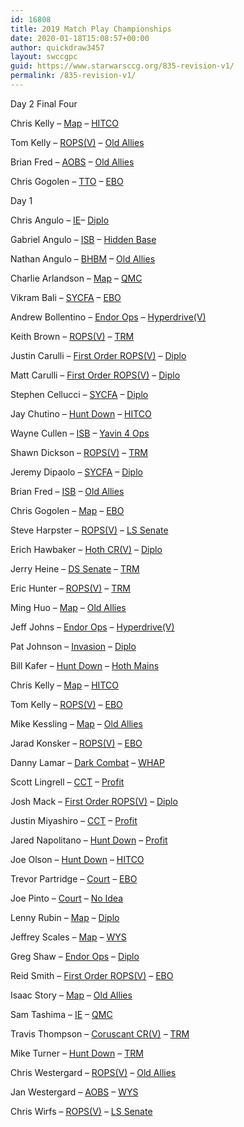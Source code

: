 ```yaml
---
id: 16808
title: 2019 Match Play Championships
date: 2020-01-18T15:08:57+00:00
author: quickdraw3457
layout: swccgpc
guid: https://www.starwarsccg.org/835-revision-v1/
permalink: /835-revision-v1/
---
```

Day 2 Final Four

Chris Kelly – <a rel="noreferrer noopener" aria-label="Map (opens in a new tab)" href="https://www.starwarsccg.org/2019-mpc-day-2-chris-kelly-ds-map/" target="_blank">Map</a> – <a href="https://www.starwarsccg.org/2019-mpc-day-2-chris-kelly-ls-hitco/" target="_blank" rel="noreferrer noopener" aria-label="HITCO (opens in a new tab)">HITCO</a> 

Tom Kelly – <a href="https://www.starwarsccg.org/2019-mpc-day-2-tom-kelly-ds-rops/" target="_blank" rel="noreferrer noopener" aria-label="ROPS(V) (opens in a new tab)">ROPS(V)</a> – <a rel="noreferrer noopener" aria-label="Old Allies (opens in a new tab)" href="https://www.starwarsccg.org/2019-mpc-day-2-tom-kelly-ls-old-allies/" target="_blank">Old Allies</a> 

Brian Fred – <a href="https://www.starwarsccg.org/2019-mpc-day-2-brian-fred-ds-aobs/" target="_blank" rel="noreferrer noopener" aria-label="AOBS (opens in a new tab)">AOBS</a> – <a rel="noreferrer noopener" aria-label="Old Allies (opens in a new tab)" href="https://www.starwarsccg.org/2019-mpc-day-2-brian-fred-ls-old-allies/" target="_blank">Old Allies</a> 

Chris Gogolen – <a href="https://www.starwarsccg.org/2019-mpc-day-2-chris-gogolen-ds-tto/" target="_blank" rel="noreferrer noopener" aria-label="TTO (opens in a new tab)">TTO</a> – <a rel="noreferrer noopener" aria-label="EBO (opens in a new tab)" href="https://www.starwarsccg.org/2019-mpc-day-2-chris-gogolen-ls-ebo/" target="_blank">EBO</a>

Day 1

Chris Angulo – <a href="https://www.starwarsccg.org/2019-mpc-day-1-chris-angulo-ds-ie/" target="_blank" rel="noreferrer noopener" aria-label=" (opens in a new tab)">IE</a>– <a rel="noreferrer noopener" aria-label=" (opens in a new tab)" href="https://www.starwarsccg.org/2019-mpc-day-1-chris-angulo-ls-diplo/" target="_blank">Diplo</a>

Gabriel Angulo – <a href="https://www.starwarsccg.org/2019-mpc-day-1-gabriel-angulo-ds-isb/" target="_blank" rel="noreferrer noopener" aria-label=" (opens in a new tab)">ISB</a> – <a rel="noreferrer noopener" aria-label=" (opens in a new tab)" href="https://www.starwarsccg.org/2019-mpc-day-1-gabriel-angulo-ls-hb-mon-cals/" target="_blank">Hidden Base</a>

Nathan Angulo – <a href="https://www.starwarsccg.org/2019-mpc-day-1-nathan-angulo-ds-bhbm/" target="_blank" rel="noreferrer noopener" aria-label=" (opens in a new tab)">BHBM</a> – <a rel="noreferrer noopener" aria-label=" (opens in a new tab)" href="https://www.starwarsccg.org/2019-mpc-day-1-nathan-angulo-ls-old-allies/" target="_blank">Old Allies</a>

Charlie Arlandson – [Map](https://www.starwarsccg.org/2019-mpc-day-1-charlie-arlandson-ds-map-2/) – [QMC](https://www.starwarsccg.org/2019-mpc-day-1-charlie-anderson-ls-qmc/)

Vikram Bali – <a href="https://www.starwarsccg.org/2019-mpc-day-1-vikram-bali-ds-sycfa/" target="_blank" rel="noreferrer noopener" aria-label="SYCFA (opens in a new tab)">SYCFA</a> – [EBO](https://www.starwarsccg.org/2019-mpc-day-1-vikram-bali-ls-ebo/)

Andrew Bollentino – <a href="https://www.starwarsccg.org/2019-mpc-day-1-andrew-bollentino-ds-endor-ops/" target="_blank" rel="noreferrer noopener" aria-label="Endor Ops (opens in a new tab)">Endor Ops</a> – <a rel="noreferrer noopener" aria-label="Hyperdrive(V) (opens in a new tab)" href="https://www.starwarsccg.org/2019-mpc-day-1-andrew-bollentino-ls-hyperdrive-v/" target="_blank">Hyperdrive(V)</a>

Keith Brown – <a href="https://www.starwarsccg.org/2019-mpc-day-1-keith-brown-ds-ropsv/" target="_blank" rel="noreferrer noopener" aria-label="ROPS(V) (opens in a new tab)">ROPS(V)</a> – <a rel="noreferrer noopener" aria-label="TRM (opens in a new tab)" href="https://www.starwarsccg.org/2019-mpc-day-1-keith-brown-ls-trm/" target="_blank">TRM</a>

Justin Carulli – <a href="https://www.starwarsccg.org/2019-mpc-day-1-justin-carulli-ds-first-order-ropsv/" target="_blank" rel="noreferrer noopener" aria-label="First Order ROPS(V) (opens in a new tab)">First Order ROPS(V)</a> – <a rel="noreferrer noopener" aria-label="Diplo (opens in a new tab)" href="https://www.starwarsccg.org/2019-mpc-day-1-justin-carulli-ls-diplo/" target="_blank">Diplo</a>

Matt Carulli – <a href="https://www.starwarsccg.org/2019-mpc-day-1-matt-carulli-ds-first-order-ropsv/" target="_blank" rel="noreferrer noopener" aria-label="First Order ROPS(V) (opens in a new tab)">First Order ROPS(V)</a> – <a rel="noreferrer noopener" aria-label="Diplo (opens in a new tab)" href="https://www.starwarsccg.org/2019-mpc-day-1-matt-carulli-ls-diplo/" target="_blank">Diplo</a>

Stephen Cellucci – <a href="https://www.starwarsccg.org/2019-mpc-day-1-stephen-cellucci-ds-sycfa/" target="_blank" rel="noreferrer noopener" aria-label="SYCFA (opens in a new tab)">SYCFA</a> – <a rel="noreferrer noopener" aria-label="Diplo (opens in a new tab)" href="https://www.starwarsccg.org/2019-mpc-day-1-stephen-cellucci-ls-diplo/" target="_blank">Diplo</a>

Jay Chutino – <a href="https://www.starwarsccg.org/2019-mpc-day-1-jay-chutino-ds-hunt-down/" target="_blank" rel="noreferrer noopener" aria-label="Hunt Down (opens in a new tab)">Hunt Down</a> – <a rel="noreferrer noopener" aria-label="HITCO (opens in a new tab)" href="https://www.starwarsccg.org/2019-mpc-day-1-jay-chutino-day-1-ls-hitco/" target="_blank">HITCO</a>

Wayne Cullen – <a href="https://www.starwarsccg.org/2019-mpc-day-1-wayne-cullen-ds-isb/" target="_blank" rel="noreferrer noopener" aria-label="ISB (opens in a new tab)">ISB</a> – <a rel="noreferrer noopener" aria-label="Yavin 4 Ops (opens in a new tab)" href="https://www.starwarsccg.org/2019-mpc-day-1-wayne-cullen-ls-yavin-4-ops/" target="_blank">Yavin 4 Ops</a>

Shawn Dickson – <a href="https://www.starwarsccg.org/2019-mpc-day-1-shawn-dickson-ds-ropsv/" target="_blank" rel="noreferrer noopener" aria-label="ROPS(V) (opens in a new tab)">ROPS(V)</a> – <a rel="noreferrer noopener" aria-label="TRM (opens in a new tab)" href="https://www.starwarsccg.org/2019-mpc-day-1-shawn-dickson-ls-trm/" target="_blank">TRM</a>

Jeremy Dipaolo – <a href="https://www.starwarsccg.org/2019-mpc-day-1-jeremy-dipaolo-ds-sycfa/" target="_blank" rel="noreferrer noopener" aria-label="SYCFA (opens in a new tab)">SYCFA</a> – <a rel="noreferrer noopener" aria-label="Diplo (opens in a new tab)" href="https://www.starwarsccg.org/2019-mpc-day-1-jeremy-dipaolo-ls-diplo/" target="_blank">Diplo</a>

Brian Fred – <a rel="noreferrer noopener" aria-label="ISB (opens in a new tab)" href="https://www.starwarsccg.org/2019-mpc-day-1-brian-fred-ds-isb/" target="_blank">ISB</a> – <a href="https://www.starwarsccg.org/2019-mpc-day-1-brian-fred-ls-old-allies/" target="_blank" rel="noreferrer noopener" aria-label=" (opens in a new tab)">Old Allies</a>

Chris Gogolen – <a href="https://www.starwarsccg.org/2019-mpc-day-1-chris-gogolen-ds-map/" target="_blank" rel="noreferrer noopener" aria-label="Map (opens in a new tab)">Map</a> – <a rel="noreferrer noopener" aria-label="EBO (opens in a new tab)" href="https://www.starwarsccg.org/2019-mpc-day-1-chris-gogolen-ls-ebo/" target="_blank">EBO</a>

Steve Harpster – <a href="https://www.starwarsccg.org/2019-mpc-day-1-steve-harpster-ds-ropsv/" target="_blank" rel="noreferrer noopener" aria-label="ROPS(V) (opens in a new tab)">ROPS(V)</a> – <a rel="noreferrer noopener" aria-label="LS Senate (opens in a new tab)" href="https://www.starwarsccg.org/2019-mpc-day-1-steve-harpster-ls-senate/" target="_blank">LS Senate</a>

Erich Hawbaker – <a href="https://www.starwarsccg.org/2019-mpc-day-1-eric-hawbaker-ds-hoth-crv/" target="_blank" rel="noreferrer noopener" aria-label="Hoth CR(V) (opens in a new tab)">Hoth CR(V)</a> – <a rel="noreferrer noopener" aria-label="Diplo (opens in a new tab)" href="https://www.starwarsccg.org/2019-mpc-day-1-eric-hawbaker-ls-diplo/" target="_blank">Diplo</a>

Jerry Heine – <a href="https://www.starwarsccg.org/2019-mpc-day-1-jerry-heine-ds-senate/" target="_blank" rel="noreferrer noopener" aria-label="DS Senate (opens in a new tab)">DS Senate</a> – <a rel="noreferrer noopener" aria-label="TRM (opens in a new tab)" href="https://www.starwarsccg.org/2019-mpc-day-1-jerry-heine-ls-trm/" target="_blank">TRM</a>

Eric Hunter – <a href="https://www.starwarsccg.org/2019-mpc-day-1-eric-hunter-ds-ropsv/" target="_blank" rel="noreferrer noopener" aria-label="ROPS(V) (opens in a new tab)">ROPS(V)</a> – <a rel="noreferrer noopener" aria-label="TRM (opens in a new tab)" href="https://www.starwarsccg.org/2019-mpc-day-1-eric-hunter-ls-trm/" target="_blank">TRM</a>

Ming Huo – <a href="https://www.starwarsccg.org/2019-mpc-day-1-ming-huo-ds-map/" target="_blank" rel="noreferrer noopener" aria-label="Map (opens in a new tab)">Map</a> – <a rel="noreferrer noopener" aria-label="Old Allies (opens in a new tab)" href="https://www.starwarsccg.org/2019-mpc-day-1-ming-huo-ls-old-allies/" target="_blank">Old Allies</a>

Jeff Johns – <a href="https://www.starwarsccg.org/2019-mpc-day-1-jeffrey-johns-ds-endor-ops/" target="_blank" rel="noreferrer noopener" aria-label="Endor Ops (opens in a new tab)">Endor Ops</a> – <a rel="noreferrer noopener" aria-label="Hyperdrive(V) (opens in a new tab)" href="https://www.starwarsccg.org/2019-mpc-day-1-jeffrey-johns-ls-hyperdrive-v/" target="_blank">Hyperdrive(V)</a>

Pat Johnson – <a href="https://www.starwarsccg.org/2019-mpc-day-1-pat-johnson-ds-invasion/" target="_blank" rel="noreferrer noopener" aria-label="Invasion (opens in a new tab)">Invasion</a> – <a rel="noreferrer noopener" aria-label="Diplo (opens in a new tab)" href="https://www.starwarsccg.org/2019-mpc-day-1-pat-johnson-ls-diplo/" target="_blank">Diplo</a>

Bill Kafer – <a href="https://www.starwarsccg.org/2019-mpc-day-1-bill-kafer-ds-hunt-down/" target="_blank" rel="noreferrer noopener" aria-label="Hunt Down (opens in a new tab)">Hunt Down</a> – <a rel="noreferrer noopener" aria-label="Hoth Mains (opens in a new tab)" href="https://www.starwarsccg.org/2019-mpc-day-1-bill-kafer-ls-hoth-mains/" target="_blank">Hoth Mains</a>

Chris Kelly – <a href="https://www.starwarsccg.org/2019-mpc-day-1-chris-kelly-ds-map/" target="_blank" rel="noreferrer noopener" aria-label="Map (opens in a new tab)">Map</a> – <a rel="noreferrer noopener" aria-label="HITCO (opens in a new tab)" href="https://www.starwarsccg.org/2019-mpc-day-1-chris-kelly-ls-hitco/" target="_blank">HITCO</a>

Tom Kelly – <a href="https://www.starwarsccg.org/2019-mpc-day-1-tom-kelly-rops/" target="_blank" rel="noreferrer noopener" aria-label="ROPS(V) (opens in a new tab)">ROPS(V)</a> – <a rel="noreferrer noopener" aria-label="EBO (opens in a new tab)" href="https://www.starwarsccg.org/2019-mpc-day-1-tom-kelly-ls-ebo/" target="_blank">EBO</a>

Mike Kessling – <a href="https://www.starwarsccg.org/2019-mpc-day-1-mike-kessling-ds-map/" target="_blank" rel="noreferrer noopener" aria-label="Map (opens in a new tab)">Map</a> – <a rel="noreferrer noopener" aria-label="Old Allies (opens in a new tab)" href="https://www.starwarsccg.org/2019-mpc-day-1-mike-kessling-ls-old-allies/" target="_blank">Old Allies</a>

Jarad Konsker – <a href="https://www.starwarsccg.org/2019-mpc-day-1-jarad-konsker-ds-ropsv/" target="_blank" rel="noreferrer noopener" aria-label="ROPS(V) (opens in a new tab)">ROPS(V)</a> – <a rel="noreferrer noopener" aria-label="EBO (opens in a new tab)" href="https://www.starwarsccg.org/2019-mpc-day-1-jarad-konsker-ls-ebo/" target="_blank">EBO</a>

Danny Lamar – <a href="https://www.starwarsccg.org/2019-mpc-day-1-danny-lamar-ds-combat/" target="_blank" rel="noreferrer noopener" aria-label="Dark Combat (opens in a new tab)">Dark Combat</a> – <a rel="noreferrer noopener" aria-label="WHAP (opens in a new tab)" href="https://www.starwarsccg.org/2019-mpc-day-1-steven-lamar-ls-whap/" target="_blank">WHAP</a>

Scott Lingrell – <a href="https://www.starwarsccg.org/2019-mpc-day-1-scott-lingrell-ds-cct/" target="_blank" rel="noreferrer noopener" aria-label="CCT (opens in a new tab)">CCT</a> – <a rel="noreferrer noopener" aria-label="Profit (opens in a new tab)" href="https://www.starwarsccg.org/2019-mpc-day-1-scott-lingrell-ls-profit/" target="_blank">Profit</a>

Josh Mack – <a href="https://www.starwarsccg.org/2019-mpc-day-1-josh-mack-ds-first-order-ropsv/" target="_blank" rel="noreferrer noopener" aria-label="First Order ROPS(V) (opens in a new tab)">First Order ROPS(V)</a> – <a rel="noreferrer noopener" aria-label="Diplo (opens in a new tab)" href="https://www.starwarsccg.org/2019-mpc-day-1-josh-mack-ls-diplo/" target="_blank">Diplo</a>

Justin Miyashiro – <a href="https://www.starwarsccg.org/2019-mpc-day-1-justin-miyashiro-ds-cct/" target="_blank" rel="noreferrer noopener" aria-label="CCT (opens in a new tab)">CCT</a> – <a rel="noreferrer noopener" aria-label="Profit (opens in a new tab)" href="https://www.starwarsccg.org/2019-mpc-day-1-justin-miyashiro-ls-profit/" target="_blank">Profit</a>

Jared Napolitano – <a href="https://www.starwarsccg.org/2019-mpc-day-1-jared-napolitano-ds-hunt-down/" target="_blank" rel="noreferrer noopener" aria-label="Hunt Down (opens in a new tab)">Hunt Down</a> – <a rel="noreferrer noopener" aria-label="Profit (opens in a new tab)" href="https://www.starwarsccg.org/2019-mpc-day-1-jared-napolitano-ls-profit/" target="_blank">Profit</a>

Joe Olson – <a href="https://www.starwarsccg.org/2019-mpc-day-1-joe-olson-ds-hunt-down/" target="_blank" rel="noreferrer noopener" aria-label="Hunt Down (opens in a new tab)">Hunt Down</a> – <a rel="noreferrer noopener" aria-label="HITCO (opens in a new tab)" href="https://www.starwarsccg.org/2019-mpc-day-1-joe-olson-ls-hitco/" target="_blank">HITCO</a>

Trevor Partridge – <a href="https://www.starwarsccg.org/2019-mpc-day-1-trevor-partridge-ds-cotvg/" target="_blank" rel="noreferrer noopener" aria-label="Court (opens in a new tab)">Court</a> – <a rel="noreferrer noopener" aria-label="EBO (opens in a new tab)" href="https://www.starwarsccg.org/2019-mpc-day-1-trevor-partridge-ls-ebo/" target="_blank">EBO</a>

Joe Pinto – <a href="https://www.starwarsccg.org/2019-mpc-day-1-joe-pinto-ds-court/" target="_blank" rel="noreferrer noopener" aria-label="Court (opens in a new tab)">Court</a> – <a rel="noreferrer noopener" aria-label="No Idea (opens in a new tab)" href="https://www.starwarsccg.org/2019-mpc-day-1-joe-pinto-ls-no-idea/" target="_blank">No Idea</a>

Lenny Rubin – <a href="https://www.starwarsccg.org/2019-mpc-day-1-lenny-rubin-ds-map/" target="_blank" rel="noreferrer noopener" aria-label="Map (opens in a new tab)">Map</a> – <a rel="noreferrer noopener" aria-label="Diplo (opens in a new tab)" href="https://www.starwarsccg.org/2019-mpc-day-1-lenny-rubin-ls-diplo/" target="_blank">Diplo</a>

Jeffrey Scales – <a href="https://www.starwarsccg.org/2019-mpc-day-1-jeffrey-scales-ds-map/" target="_blank" rel="noreferrer noopener" aria-label="Map (opens in a new tab)">Map</a> – <a rel="noreferrer noopener" aria-label="WYS (opens in a new tab)" href="https://www.starwarsccg.org/2019-mpc-day-1-jeffrey-scales-ls-wys/" target="_blank">WYS</a>

Greg Shaw – <a href="https://www.starwarsccg.org/2019-mpc-day-1-greg-shaw-ds-endor-ops/" target="_blank" rel="noreferrer noopener" aria-label="Endor Ops (opens in a new tab)">Endor Ops</a> – <a rel="noreferrer noopener" aria-label="Diplo (opens in a new tab)" href="https://www.starwarsccg.org/2019-mpc-day-1-greg-shaw-ls-diplo/" target="_blank">Diplo</a>

Reid Smith – <a href="https://www.starwarsccg.org/2019-mpc-day-1-reid-smith-ds-first-order-rops-v/" target="_blank" rel="noreferrer noopener" aria-label="First Order ROPS(V) (opens in a new tab)">First Order ROPS(V)</a> – <a rel="noreferrer noopener" aria-label="EBO (opens in a new tab)" href="https://www.starwarsccg.org/2019-mpc-day-1-reid-smith-ls-ebo/" target="_blank">EBO</a>

Isaac Story – <a href="https://www.starwarsccg.org/2019-mpc-day-1-isaac-story-ds-map/" target="_blank" rel="noreferrer noopener" aria-label="Map (opens in a new tab)">Map</a> – <a rel="noreferrer noopener" aria-label="Old Allies (opens in a new tab)" href="https://www.starwarsccg.org/2019-mpc-day-1-isaac-story-ls-old-allies/" target="_blank">Old Allies</a>

Sam Tashima – <a href="https://www.starwarsccg.org/2019-mpc-day-1-sam-tashima-ds-ie/" target="_blank" rel="noreferrer noopener" aria-label="IE (opens in a new tab)">IE</a> – <a rel="noreferrer noopener" aria-label="QMC (opens in a new tab)" href="https://www.starwarsccg.org/2019-mpc-day-1-sam-tashima-ls-qmc/" target="_blank">QMC</a>

Travis Thompson – <a href="https://www.starwarsccg.org/2019-mpc-day-1-travis-thompson-ds-coruscant-crv/" target="_blank" rel="noreferrer noopener" aria-label="Coruscant CR(V) (opens in a new tab)">Coruscant CR(V)</a> – <a rel="noreferrer noopener" aria-label="TRM (opens in a new tab)" href="https://www.starwarsccg.org/2019-mpc-day-1-travis-thompson-ls-trm/" target="_blank">TRM</a>

Mike Turner – <a href="https://www.starwarsccg.org/2019-mpc-day-1-mike-turner-ds-hunt-down/" target="_blank" rel="noreferrer noopener" aria-label="Hunt Down (opens in a new tab)">Hunt Down</a> – <a rel="noreferrer noopener" aria-label="TRM (opens in a new tab)" href="https://www.starwarsccg.org/2019-mpc-day-1-mike-turner-ls-trm/" target="_blank">TRM</a>

Chris Westergard – <a href="https://www.starwarsccg.org/2019-mpc-day-1-chris-westergard-ds-ropsv/" target="_blank" rel="noreferrer noopener" aria-label="ROPS(V) (opens in a new tab)">ROPS(V)</a> – <a rel="noreferrer noopener" aria-label="Old Allies (opens in a new tab)" href="https://www.starwarsccg.org/2019-mpc-day-1-chris-westergard-ls-old-allies/" target="_blank">Old Allies</a>

Jan Westergard – <a href="https://www.starwarsccg.org/2019-mpc-day-1-jan-westergard-ds-aobs/" target="_blank" rel="noreferrer noopener" aria-label="AOBS (opens in a new tab)">AOBS</a> – <a rel="noreferrer noopener" aria-label="WYS (opens in a new tab)" href="https://www.starwarsccg.org/2019-mpc-day-1-jan-westergard-ls-wys/" target="_blank">WYS</a>

Chris Wirfs – <a href="https://www.starwarsccg.org/2019-mpc-day-1-chris-wirfs-ds-ropsv/" target="_blank" rel="noreferrer noopener" aria-label="ROPS(V) (opens in a new tab)">ROPS(V)</a> – <a rel="noreferrer noopener" aria-label="LS Senate (opens in a new tab)" href="https://www.starwarsccg.org/2019-mpc-day-1-chris-wirfs-ls-senate/" target="_blank">LS Senate</a>